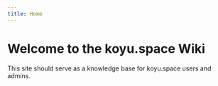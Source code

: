 ```yaml
---
title: Home
---
```


# Welcome to the koyu.space Wiki

This site should serve as a knowledge base for koyu.space users and admins.

